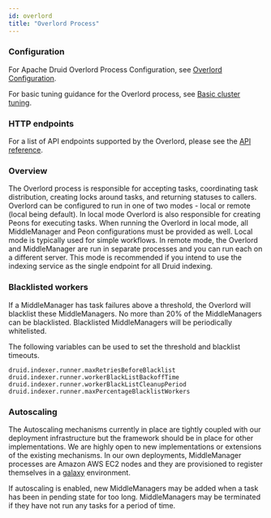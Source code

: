 ```yaml
---
id: overlord
title: "Overlord Process"
---
```


<!--
  ~ Licensed to the Apache Software Foundation (ASF) under one
  ~ or more contributor license agreements.  See the NOTICE file
  ~ distributed with this work for additional information
  ~ regarding copyright ownership.  The ASF licenses this file
  ~ to you under the Apache License, Version 2.0 (the
  ~ "License"); you may not use this file except in compliance
  ~ with the License.  You may obtain a copy of the License at
  ~
  ~   http://www.apache.org/licenses/LICENSE-2.0
  ~
  ~ Unless required by applicable law or agreed to in writing,
  ~ software distributed under the License is distributed on an
  ~ "AS IS" BASIS, WITHOUT WARRANTIES OR CONDITIONS OF ANY
  ~ KIND, either express or implied.  See the License for the
  ~ specific language governing permissions and limitations
  ~ under the License.
  -->


### Configuration

For Apache Druid Overlord Process Configuration, see [Overlord Configuration](./../configuration/index.md#overlord).

For basic tuning guidance for the Overlord process, see [Basic cluster tuning](./../operations/basic-cluster-tuning.md#overlord).

### HTTP endpoints

For a list of API endpoints supported by the Overlord, please see the [API reference](./../operations/api-reference.md#overlord).

### Overview

The Overlord process is responsible for accepting tasks, coordinating task distribution, creating locks around tasks, and returning statuses to callers. Overlord can be configured to run in one of two modes - local or remote (local being default).
In local mode Overlord is also responsible for creating Peons for executing tasks. When running the Overlord in local mode, all MiddleManager and Peon configurations must be provided as well.
Local mode is typically used for simple workflows.  In remote mode, the Overlord and MiddleManager are run in separate processes and you can run each on a different server.
This mode is recommended if you intend to use the indexing service as the single endpoint for all Druid indexing.

### Blacklisted workers

If a MiddleManager has task failures above a threshold, the Overlord will blacklist these MiddleManagers. No more than 20% of the MiddleManagers can be blacklisted. Blacklisted MiddleManagers will be periodically whitelisted.

The following variables can be used to set the threshold and blacklist timeouts.

```
druid.indexer.runner.maxRetriesBeforeBlacklist
druid.indexer.runner.workerBlackListBackoffTime
druid.indexer.runner.workerBlackListCleanupPeriod
druid.indexer.runner.maxPercentageBlacklistWorkers
```

### Autoscaling

The Autoscaling mechanisms currently in place are tightly coupled with our deployment infrastructure but the framework should be in place for other implementations. We are highly open to new implementations or extensions of the existing mechanisms. In our own deployments, MiddleManager processes are Amazon AWS EC2 nodes and they are provisioned to register themselves in a [galaxy](https://github.com/ning/galaxy) environment.

If autoscaling is enabled, new MiddleManagers may be added when a task has been in pending state for too long. MiddleManagers may be terminated if they have not run any tasks for a period of time.
